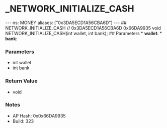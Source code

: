 # _NETWORK_INITIALIZE_CASH

--- ns: MONEY aliases: ["0x3DA5ECD1A56CBA6D"] --- ## NETWORK_INITIALIZE_CASH  // 0x3DA5ECD1A56CBA6D 0x66DA9935 void NETWORK_INITIALIZE_CASH(int wallet, int bank);   ## Parameters * **wallet**: * **bank**:

### Parameters
* int wallet
* int bank

### Return Value
* void

### Notes
* AP Hash: 0x0x66DA9935
* Build: 323

